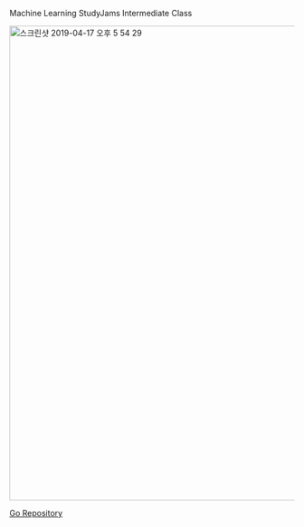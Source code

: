 Machine Learning StudyJams Intermediate Class

<img width="837" alt="스크린샷 2019-04-17 오후 5 54 29" src="https://user-images.githubusercontent.com/43804152/56274553-e4226400-6139-11e9-907e-db266dd44c82.png">

[Go Repository](https://github.com/jeongyoonlee2015/joy-BackTotheFuture/tree/master/MLwithTensorFlow)
